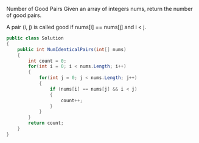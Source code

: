 Number of Good Pairs
Given an array of integers nums, return the number of good pairs.

A pair (i, j) is called good if nums[i] == nums[j] and i < j.

```csharp
public class Solution
{
    public int NumIdenticalPairs(int[] nums)
    {
        int count = 0;
        for(int i = 0; i < nums.Length; i++)
        {
            for(int j = 0; j < nums.Length; j++)
            {
                if (nums[i] == nums[j] && i < j)
                {
                    count++;
                }
            }
        }
        return count;
    }
}
